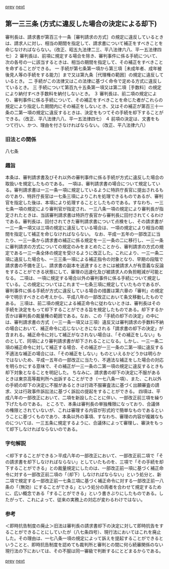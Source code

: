 [prev](/specific\markdowns\特許法\192_Mp-Ch_6-At_132.md)
[next](/specific\markdowns\特許法\194_Mp-Ch_6-At_133_2.md)
## 第一三三条 (方式に違反した場合の決定による却下)
審判長は、請求書が第百三十一条［審判請求の方式］の規定に違反しているときは、請求人に対し、相当の期間を指定して、請求書について補正をすべきことを命じなければならない。（改正、昭五九法律二三、平八法律六八、平一五法律四七）２ 審判長は、前項に規定する場合を除き、審判事件に係る手続について、次の各号の一に該当するときは、相当の期間を指定して、その補正をすべきことを命ずることができる。
一 手続が第七条第一項から第三項［未成年者、成年被後見人等の手続をする能力］まで又は第九条［代理権の範囲］の規定に違反しているとき。
二 手続がこの法律又はこの法律に基づく命令で定める方式に違反しているとき。
三 手続について第百九十五条第一項又は第二項［手数料］の規定により納付すべき手数料を納付しないとき。
３ 審判長は、前二項の規定により、審判事件に係る手続について、その補正をすべきことを命じた者がこれらの規定により指定した期間内にその補正をしないとき、又はその補正が第百三十一条の二第一項の規定に違反するときは、決定をもつてその手続を却下することができる。（改正、平八法律六八、平一五法律四七）
４ 前項の決定は、文書をもつて行い、かつ、理由を付さなければならない。（改正、平八法律六八）

### 旧法との関係
八七条

### 趣旨
本条は、審判請求書及びそれ以外の審判事件に係る手続が方式に違反した場合の取扱いを規定したものである。
一項は、審判請求書の場合について規定している。審判請求書は一三一条一項に規定しているように特許庁長官に提出されるものであり、特許庁長官は一七条三項によりこれを処理できるものであるが、審判官を指定した後は、本項により処理することとしたものである。すなわち、一三七条一項の規定により審判官が指定され、一三八条一項の規定により審判長が指定されたときは、当該審判請求書は特許庁長官から審判長に回付されてくるわけである。審判長は、回付されてきた審判請求書について点検をし、その請求書が一三一条一項又は三項の規定に違反している場合は、一項の規定により相当の期間を指定して補正を命じなければならない。
なお、平成一五年の一部改正に当たり、一三一条から請求書の補正に係る規定を一三一条の二に移行し、一三一条に審判請求の方式についての規定のみをまとめたことから、審判請求の方式の規定である一三一条全体の規定を受けるように改正した。これにより、一三一条二項に違反した場合も、一三三条一項による補正指令の対象となり、早期の段階で請求書の不備を正し、請求書の副本を送達するときには被請求人が有意義な反論をすることができる状態にして、審理の迅速化及び被請求人の負担軽減が可能となる。
二項は、一項に規定する場合以外の審判事件に係る手続について規定している。この規定についてはこれまで一七条三項に規定していたものであるが、審判事件に係る手続が方式に違反している場合の措置は第六章の「審判」の規定中で明示すべきとの考えから、平成八年の一部改正において条文移動したものである。
三項は、前二項の規定による補正命令に従わないときは、審判長はその手続を決定をもって却下することができる旨を規定したものである。却下するか否かは審判長の裁量権の範囲である。なお、この「手続の却下の決定」の中には、審判請求書の方式（一三一条一項又は三項）違反又は審判請求の手数料不納の場合において、補正命令に応じないときになされる「請求書の却下の決定」が含まれる。補正命令に対して補正がなされない場合は、「その補正をしない」ものとして、同項により審判請求書が却下されることになる。しかし、一三一条二項の補正命令に対して補正する場合、その補正が一三一条の二第一項に違反する不適法な補正の場合には、「その補正をしない」ものといえるかどうかは明らかではないため、平成一五年の一部改正に当たり、不適法な補正をした場合の対応を明らかにする意味で、その補正が一三一条の二第一項の規定に違反するときも却下対象となることを明記した。
ちなみに、請求書の却下の決定に不服があるときは東京高等裁判所へ出訴することができ（一七八条一項）、また、これ以外の手続の却下の決定に不服があるときは行政不服審査法に基づく出願審査の請求、又は行政事件訴訟法に基づく訴訟の提起をすることができる。
四項は、平成八年の一部改正において、二項を新設したことに伴い、一部改正前三項を繰り下げたものである。
ところで、本条は審判長の単独権限になっており、合議体の権限とされていないが、これは審理する内容が形式的で簡単なものであるということに基づくものであり、本条以外の事項、すなわち、審理の内容が複雑なものについては、一三五条に規定するように、合議体によって審理し、審決をもって却下しなければならないのである。

### 字句解説
＜却下することができる＞平成八年の一部改正において、一部改正前二項で「その請求書を却下しなければならない」としていたものを、三項で「その手続を却下することができる」との裁量規定にしたのは、一部改正前一項に基づく補正命令に対する一部改正前二項の「（却下）しなければならない」という処分と、新二項で規定する一部改正前一七条三項に基づく補正命令に対する一部改正前一八条の「（無効）にすることができる」という処分の両者を合わせて規定するために、広い概念である「することができる」という書きぶりにしたものである。したがって、これによって、従来の実務上の対応が変わるわけではない。

### 参考
＜即時抗告制度の廃止＞旧法は審判長の請求書却下の決定に対して即時抗告をすることができることにしていたが（八七条四号）、現行法においてはこれを廃止した。その理由は、一七八条一項の規定によって訴えを提起することができるということと、即時抗告制度を認めても裁判所と審判との間に何ら続審関係のない現行法の下においては、その不服は同一審級で判断するにとどまるからである。

[prev](/specific\markdowns\特許法\192_Mp-Ch_6-At_132.md)
[next](/specific\markdowns\特許法\194_Mp-Ch_6-At_133_2.md)